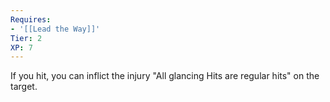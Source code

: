 ```yaml
---
Requires:
- '[[Lead the Way]]'
Tier: 2
XP: 7
---
```


If you hit, you can inflict the injury "All glancing Hits are regular hits" on the target.